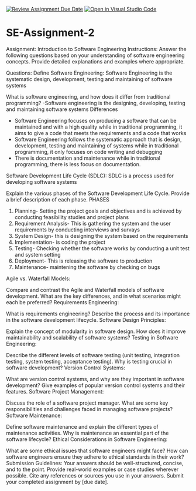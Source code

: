 [![Review Assignment Due Date](https://classroom.github.com/assets/deadline-readme-button-24ddc0f5d75046c5622901739e7c5dd533143b0c8e959d652212380cedb1ea36.svg)](https://classroom.github.com/a/-ucQIGTc)
[![Open in Visual Studio Code](https://classroom.github.com/assets/open-in-vscode-718a45dd9cf7e7f842a935f5ebbe5719a5e09af4491e668f4dbf3b35d5cca122.svg)](https://classroom.github.com/online_ide?assignment_repo_id=15221644&assignment_repo_type=AssignmentRepo)
# SE-Assignment-2
Assignment: Introduction to Software Engineering
Instructions:
Answer the following questions based on your understanding of software engineering concepts. Provide detailed explanations and examples where appropriate.

Questions:
Define Software Engineering:
Software Engineering is the systematic design, development, testing and maintaining of software systems

What is software engineering, and how does it differ from traditional programming?
-Software engineering is the designing, developing, testing and maintaining software systems
Differences
- Software Engineering focuses on producing a software that can be maintained and with a high quality
while in traditional programming, it aims to give a code that meets the requirements and a code that works
- Software Engineering follows the systematic approach that is design, development, testing and maintaining of systems while in traditional programming, it only focuses on code writing and debugging
- There is documentation and maintenance while in traditional programming, there is less focus on documentation.


Software Development Life Cycle (SDLC):
SDLC is a process used for developing software systems

Explain the various phases of the Software Development Life Cycle. Provide a brief description of each phase.
PHASES
1. Planning- Setting the project goals and objectives and is achieved by conducting feasibility studies and project plans
2. Requirement Analysis- This is gathering the system and the user requirements by conducting interviews and survays
3. System Design- this is designing the system based on the requirements
4. Implementation- is coding the project
5. Testing- Checking whether the software works by conducting a unit test and system setting
6. Deployment- This is releasing the software to production
7. Maintenance- maintening the software by checking on bugs


Agile vs. Waterfall Models:

Compare and contrast the Agile and Waterfall models of software development. What are the key differences, and in what scenarios might each be preferred?
Requirements Engineering:

What is requirements engineering? Describe the process and its importance in the software development lifecycle.
Software Design Principles:

Explain the concept of modularity in software design. How does it improve maintainability and scalability of software systems?
Testing in Software Engineering:

Describe the different levels of software testing (unit testing, integration testing, system testing, acceptance testing). Why is testing crucial in software development?
Version Control Systems:

What are version control systems, and why are they important in software development? Give examples of popular version control systems and their features.
Software Project Management:

Discuss the role of a software project manager. What are some key responsibilities and challenges faced in managing software projects?
Software Maintenance:

Define software maintenance and explain the different types of maintenance activities. Why is maintenance an essential part of the software lifecycle?
Ethical Considerations in Software Engineering:

What are some ethical issues that software engineers might face? How can software engineers ensure they adhere to ethical standards in their work?
Submission Guidelines:
Your answers should be well-structured, concise, and to the point.
Provide real-world examples or case studies wherever possible.
Cite any references or sources you use in your answers.
Submit your completed assignment by [due date].
